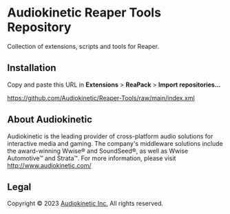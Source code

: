 # Audiokinetic Reaper Tools Repository

Collection of extensions, scripts and tools for Reaper.

## Installation

Copy and paste this URL in **Extensions** > **ReaPack** > **Import repositories...**

https://github.com/Audiokinetic/Reaper-Tools/raw/main/index.xml

## About Audiokinetic
Audiokinetic is the leading provider of cross-platform audio solutions for interactive media and gaming. The company's middleware solutions include the award-winning Wwise® and SoundSeed®, as well as Wwise Automotive™ and Strata™. For more information, please visit http://www.audiokinetic.com/

## Legal
Copyright © 2023 [Audiokinetic Inc.](https://audiokinetic.com) All rights reserved.